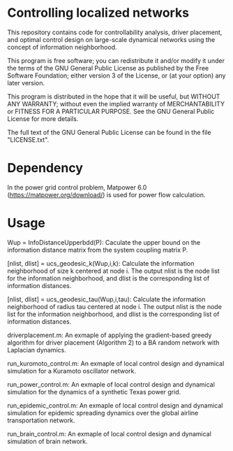 # Controlling localized networks
This repository contains code for controllability analysis, driver placement, and optimal control design on large-scale dynamical networks using the concept of information neighborhood.

This program is free software; you can redistribute it and/or modify it under the terms of the GNU General Public License as published by the Free Software Foundation; either version 3 of the License, or (at your option) any later version.

This program is distributed in the hope that it will be useful, but WITHOUT ANY WARRANTY; without even the implied warranty of MERCHANTABILITY or FITNESS FOR A PARTICULAR PURPOSE. See the GNU General Public License for more details.


The full text of the GNU General Public License can be found in the file "LICENSE.txt".


# Dependency


In the power grid control problem, Matpower 6.0 (https://matpower.org/download/) is used for power flow calculation.


# Usage

Wup = InfoDistanceUpperbdd(P): Caculate the upper bound on the information distance matrix from the system coupling matrix P.

[nlist, dlist] = ucs_geodesic_k(Wup,i,k): Calculate the information neighborhood of size k centered at node i. The output nlist is the node list for the information neighborhood, and dlist is the corresponding list of information distances.

[nlist, dlist] = ucs_geodesic_tau(Wup,i,tau): Calculate the information neighborhood of radius tau centered at node i. The output nlist is the node list for the information neighborhood, and dlist is the corresponding list of information distances.

driverplacement.m: An exmaple of applying the gradient-based greedy algorithm for driver placement (Algorithm 2) to a BA random network with Laplacian dynamics.

run_kuromoto_control.m: An exmaple of local control design and dynamical simulation for a Kuramoto oscillator network.

run_power_control.m: An exmaple of local control design and dynamical simulation for the dynamics of a synthetic Texas power grid.

run_epidemic_control.m: An exmaple of local control design and dynamical simulation for epidemic spreading dynamics over the global airline transportation network.

run_brain_control.m: An exmaple of local control design and dynamical simulation of brain network.


